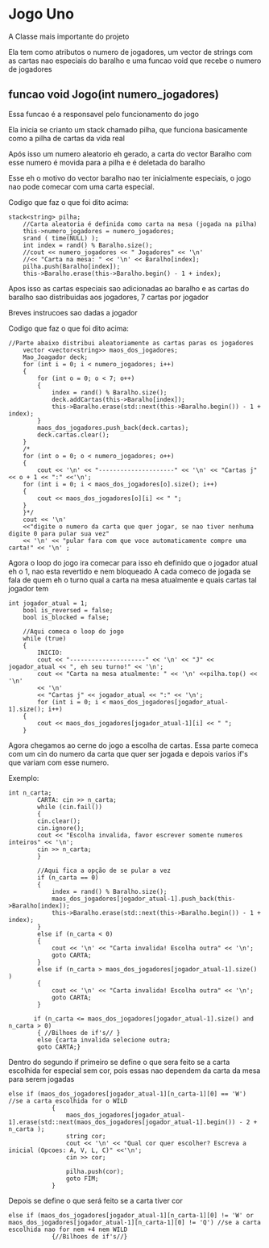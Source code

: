 # Jogo Uno
A Classe mais importante do projeto

Ela tem como atributos o numero de jogadores, um vector de strings com as cartas nao especiais do baralho e uma funcao void que recebe o numero de jogadores

## funcao void Jogo(int numero_jogadores)
Essa funcao é a responsavel pelo funcionamento do jogo

Ela inicia se crianto um stack chamado pilha, que funciona basicamente como a pilha de cartas da vida real

Após isso um numero aleatorio eh gerado, a carta do vector Baralho com esse numero é movida para a pilha e é deletada do baralho

Esse eh o motivo do vector baralho nao ter inicialmente especiais, o jogo nao pode comecar com uma carta especial.

Codigo que faz o que foi dito acima: 

```
stack<string> pilha;
    //Carta aleatoria é definida como carta na mesa (jogada na pilha)
    this->numero_jogadores = numero_jogadores;
    srand ( time(NULL) );
    int index = rand() % Baralho.size();
    //cout << numero_jogadores << " Jogadores" << '\n'
    //<< "Carta na mesa: " << '\n' << Baralho[index];
    pilha.push(Baralho[index]);
    this->Baralho.erase(this->Baralho.begin() - 1 + index);
```

Apos isso as cartas especiais sao adicionadas ao baralho e as cartas do baralho sao distribuidas aos jogadores, 7 cartas por jogador

Breves instrucoes sao dadas a jogador

Codigo que faz o que foi dito acima:

```
//Parte abaixo distribui aleatoriamente as cartas paras os jogadores
    vector <vector<string>> maos_dos_jogadores;
    Mao_Joagador deck;
    for (int i = 0; i < numero_jogadores; i++)
    {
        for (int o = 0; o < 7; o++)
        {
            index = rand() % Baralho.size();
            deck.addCartas(this->Baralho[index]);
            this->Baralho.erase(std::next(this->Baralho.begin()) - 1 + index);
        }
        maos_dos_jogadores.push_back(deck.cartas);
        deck.cartas.clear();
    }
    /*
    for (int o = 0; o < numero_jogadores; o++)
    {
        cout << '\n' << "---------------------" << '\n' << "Cartas j" << o + 1 << ":" <<'\n';
    for (int i = 0; i < maos_dos_jogadores[o].size(); i++)
    {
        cout << maos_dos_jogadores[o][i] << " ";
    }
    }*/
    cout << '\n' 
    <<"digite o numero da carta que quer jogar, se nao tiver nenhuma digite 0 para pular sua vez"
    << '\n' << "pular fara com que voce automaticamente compre uma carta!" << '\n' ;
```

Agora o loop do jogo ira comecar para isso eh definido que o jogador atual eh o 1, nao esta revertido e nem bloqueado
A cada comeco de jogada se fala de quem eh o turno qual a carta na mesa atualmente e quais cartas tal jogador tem

```
int jogador_atual = 1;
    bool is_reversed = false;
    bool is_blocked = false;

    //Aqui comeca o loop do jogo
    while (true)
    {
        INICIO:
        cout << "---------------------" << '\n' << "J" << jogador_atual << ", eh seu turno!" << '\n';
        cout << "Carta na mesa atualmente: " << '\n' <<pilha.top() << '\n'
        << '\n'
        << "Cartas j" << jogador_atual << ":" << '\n';
        for (int i = 0; i < maos_dos_jogadores[jogador_atual-1].size(); i++)
    {
        cout << maos_dos_jogadores[jogador_atual-1][i] << " ";
    }
```

Agora chegamos ao cerne do jogo a escolha de cartas. Essa parte comeca com um cin do numero da carta que quer ser jogada e depois varios if's 
que variam com esse numero.

Exemplo:
```
int n_carta;
        CARTA: cin >> n_carta;
        while (cin.fail())
        {
        cin.clear();
        cin.ignore();
        cout << "Escolha invalida, favor escrever somente numeros inteiros" << '\n';
        cin >> n_carta;
        }

        //Aqui fica a opção de se pular a vez
        if (n_carta == 0)
        {
            index = rand() % Baralho.size();
            maos_dos_jogadores[jogador_atual-1].push_back(this->Baralho[index]);
            this->Baralho.erase(std::next(this->Baralho.begin()) - 1 + index);
        }
        else if (n_carta < 0)
        {
            cout << '\n' << "Carta invalida! Escolha outra" << '\n';
            goto CARTA;
        }
        else if (n_carta > maos_dos_jogadores[jogador_atual-1].size() )
        {
            cout << '\n' << "Carta invalida! Escolha outra" << '\n';
            goto CARTA;
        }
        
       if (n_carta <= maos_dos_jogadores[jogador_atual-1].size() and n_carta > 0)
        { //Bilhoes de if's// }
        else {carta invalida selecione outra;
        goto CARTA;}
```

Dentro do segundo if primeiro se define o que sera feito se a carta escolhida for especial sem cor, pois essas nao dependem da carta da mesa para serem jogadas

```
else if (maos_dos_jogadores[jogador_atual-1][n_carta-1][0] == 'W') //se a carta escolhida for o WILD
            {
                maos_dos_jogadores[jogador_atual-1].erase(std::next(maos_dos_jogadores[jogador_atual-1].begin()) - 2 + n_carta );
                string cor;
                cout << '\n' << "Qual cor quer escolher? Escreva a inicial (Opcoes: A, V, L, C)" <<'\n';
                cin >> cor;
                
                pilha.push(cor);
                goto FIM;
            }
```

Depois se define o que será feito se a carta tiver cor
```
else if (maos_dos_jogadores[jogador_atual-1][n_carta-1][0] != 'W' or maos_dos_jogadores[jogador_atual-1][n_carta-1][0] != 'Q') //se a carta escolhida nao for nem +4 nem WILD
            {//Bilhoes de if's//}
      
 ```     
   
   
   
